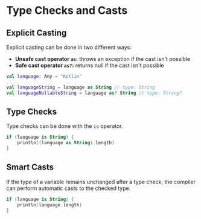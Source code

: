 # Type Checks and Casts

## Explicit Casting

Explicit casting can be done in two different ways:
- **Unsafe cast operator `as`:** throws an exception if the cast isn't possible
- **Safe cast operator `as?`:** returns null if the cast isn't possible
```kotlin
val language: Any = "Kotlin"

val languageString = language as String // type: String
val languageNullableString = language as? String // type: String?
```

## Type Checks
Type checks can be done with the `is` operator.
```kotlin
if (language is String) {
    println((language as String).length)
}
```

## Smart Casts
If the type of a variable remains unchanged after a type check, the compiler can perform automatic casts to the checked type.
```kotlin
if (language is String) {
    println(language.length)
}
```
